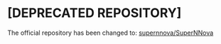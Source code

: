 # [DEPRECATED REPOSITORY] 


The official repository has been changed to: [supernnova/SuperNNova](https://github.com/supernnova/SuperNNova)
